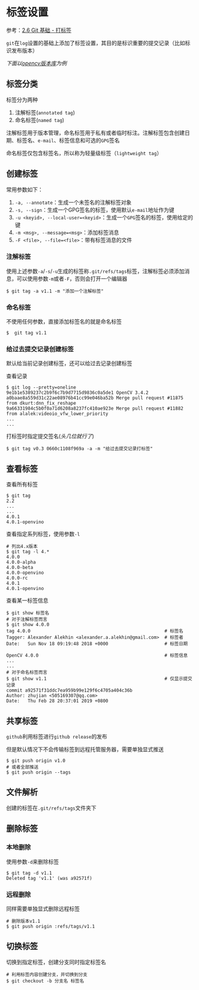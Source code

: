 
# 标签设置

参考：[2.6 Git 基础 - 打标签](https://git-scm.com/book/zh/v2/Git-%E5%9F%BA%E7%A1%80-%E6%89%93%E6%A0%87%E7%AD%BE)

`git`在`log`设置的基础上添加了标签设置，其目的是标识重要的提交记录（比如标识发布版本）

*下面以[opencv版本库](https://github.com/opencv/opencv)为例*

## 标签分类

标签分为两种

1. 注解标签(`annotated tag`)
2. 命名标签(`named tag`)

注解标签用于版本管理，命名标签用于私有或者临时标注。注解标签包含创建日期、标签名、`e-mail`、标签信息和可选的`GPG`签名

命名标签仅包含标签名，所以称为轻量级标签（`lightweight tag`）

## 创建标签

常用参数如下：

1. `-a, --annotate`：生成一个未签名的注解标签对象
2. `-s, --sign`：生成一个GPG签名的标签，使用默认`e-mail`地址作为键
3. `-u <keyid>, --local-user=<keyid>`：生成一个`GPG`签名的标签，使用给定的键
4. `-m <msg>, --message=<msg>`：添加标签消息
5. `-F <file>, --file=<file>`：带有标签消息的文件

### 注解标签

使用上述参数`-a`/`-s`/`-u`生成的标签称`.git/refs/tags`标签，注解标签必须添加消息，可以使用参数`-m`或者`-F`，否则会打开一个编辑器

    $ git tag -a v1.1 -m "添加一个注解标签"

### 命名标签

不使用任何参数，直接添加标签名的就是命名标签

    $  git tag v1.1

### 给过去提交记录创建标签

默认给当前记录创建标签，还可以给过去记录创建标签

查看记录

    $ git log --pretty=oneline
    9e1b1e5389237c2b9f6c7b9d7715d9836c0a5de1 OpenCV 3.4.2
    a0baae8a559d31c22ae08976b41cc99e046ba52b Merge pull request #11875 from dkurt:dnn_fix_reshape
    9a66331984c5b0f0a71d6208a8237fc410ae923e Merge pull request #11882 from alalek:videoio_vfw_lower_priority
    ...
    ...

打标签时指定提交签名(*头几位就行了*)

    $ git tag v0.3 0660c1108f969a -a -m "给过去提交记录打标签"

## 查看标签

查看所有标签

    $ git tag
    2.2
    ...
    ...
    4.0.1
    4.0.1-openvino
 
查看指定系列标签，使用参数`-l`

    # 列出4.x版本
    $ git tag -l 4.*
    4.0.0
    4.0.0-alpha
    4.0.0-beta
    4.0.0-openvino
    4.0.0-rc
    4.0.1
    4.0.1-openvino

查看某一标签信息

    $ git show 标签名
    # 对于注解标签而言
    $ git show 4.0.0
    tag 4.0.0                                                  # 标签名
    Tagger: Alexander Alekhin <alexander.a.alekhin@gmail.com>  # 标签者
    Date:   Sun Nov 18 09:19:48 2018 +0000                     # 标签日期

    OpenCV 4.0.0                                               # 标签信息
    ...
    ...
    # 对于命名标签而言
    $ git show v1.1                                            # 仅显示提交记录
    commit a92571f31ddc7ea959b99e129f6c4705a404c36b
    Author: zhujian <505169307@qq.com>
    Date:   Thu Feb 28 20:37:01 2019 +0800
    
## 共享标签

`github`利用标签进行`github release`的发布

但是默认情况下不会传输标签到远程托管服务器，需要单独显式推送

    $ git push origin v1.0
    # 或者全部推送
    $ git push origin --tags

## 文件解析

创建的标签在`.git/refs/tags`文件夹下

## 删除标签

### 本地删除

使用参数`-d`来删除标签

    $ git tag -d v1.1
    Deleted tag 'v1.1' (was a92571f)

### 远程删除

同样需要单独显式删除远程标签

    # 删除版本v1.1
    $ git push origin :refs/tags/v1.1

## 切换标签

切换到指定标签，创建分支同时指定标签名

```
# 利用标签内容创建分支，并切换到分支
$ git checkout -b 分支名 标签名
```